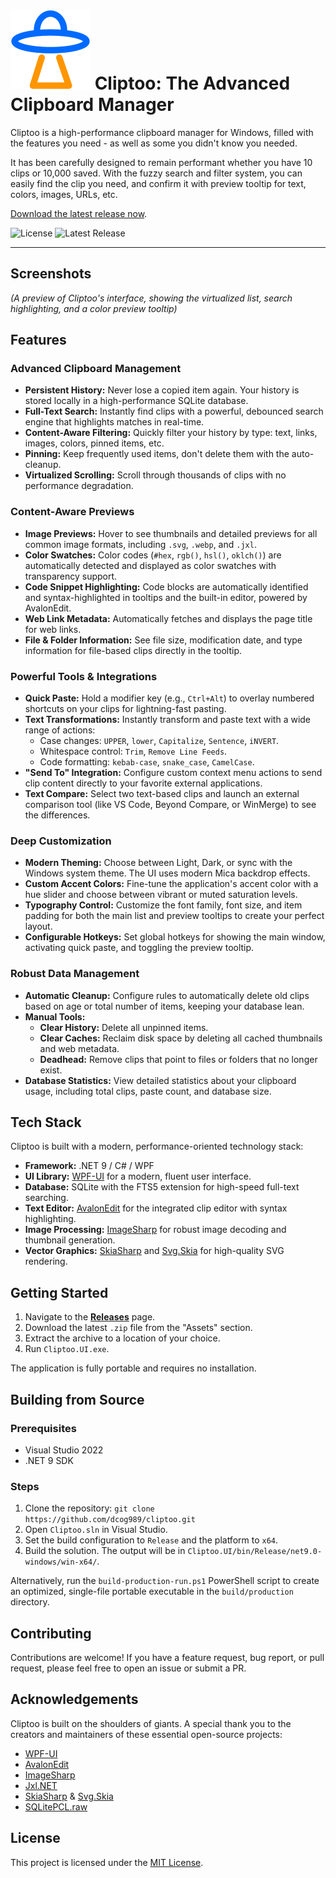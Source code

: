 # ![Cliptoo logo](./Cliptoo.UI/Assets/Icons/cliptoo-64.svg) Cliptoo: The Advanced Clipboard Manager

Cliptoo is a high-performance clipboard manager for Windows, filled with the features you need - as well as some you didn't know you needed.

It has been carefully designed to remain performant whether you have 10 clips or 10,000 saved. With the fuzzy search and filter system, you can easily find the clip you need, and confirm it with preview tooltip for text, colors, images, URLs, etc.

[Download the latest release now](./Cliptoo/releases/latest/).

![License](https://img.shields.io/github/license/dcog989/cliptoo?style=for-the-badge)
![Latest Release](https://img.shields.io/github/v/release/dcog989/cliptoo?style=for-the-badge)

---

## Screenshots

<!-- TODO: Add a high-quality GIF or screenshot of the application in action -->
*(A preview of Cliptoo's interface, showing the virtualized list, search highlighting, and a color preview tooltip)*

## Features

### Advanced Clipboard Management

* **Persistent History:** Never lose a copied item again. Your history is stored locally in a high-performance SQLite database.
* **Full-Text Search:** Instantly find clips with a powerful, debounced search engine that highlights matches in real-time.
* **Content-Aware Filtering:** Quickly filter your history by type: text, links, images, colors, pinned items, etc.
* **Pinning:** Keep frequently used items, don't delete them with the auto-cleanup.
* **Virtualized Scrolling:** Scroll through thousands of clips with no performance degradation.

### Content-Aware Previews

* **Image Previews:** Hover to see thumbnails and detailed previews for all common image formats, including `.svg`, `.webp`, and `.jxl`.
* **Color Swatches:** Color codes (`#hex`, `rgb()`, `hsl()`, `oklch()`) are automatically detected and displayed as color swatches with transparency support.
* **Code Snippet Highlighting:** Code blocks are automatically identified and syntax-highlighted in tooltips and the built-in editor, powered by AvalonEdit.
* **Web Link Metadata:** Automatically fetches and displays the page title for web links.
* **File & Folder Information:** See file size, modification date, and type information for file-based clips directly in the tooltip.

### Powerful Tools & Integrations

* **Quick Paste:** Hold a modifier key (e.g., `Ctrl+Alt`) to overlay numbered shortcuts on your clips for lightning-fast pasting.
* **Text Transformations:** Instantly transform and paste text with a wide range of actions:
  * Case changes: `UPPER`, `lower`, `Capitalize`, `Sentence`, `iNVERT`.
  * Whitespace control: `Trim`, `Remove Line Feeds`.
  * Code formatting: `kebab-case`, `snake_case`, `CamelCase`.
* **"Send To" Integration:** Configure custom context menu actions to send clip content directly to your favorite external applications.
* **Text Compare:** Select two text-based clips and launch an external comparison tool (like VS Code, Beyond Compare, or WinMerge) to see the differences.

### Deep Customization

* **Modern Theming:** Choose between Light, Dark, or sync with the Windows system theme. The UI uses modern Mica backdrop effects.
* **Custom Accent Colors:** Fine-tune the application's accent color with a hue slider and choose between vibrant or muted saturation levels.
* **Typography Control:** Customize the font family, font size, and item padding for both the main list and preview tooltips to create your perfect layout.
* **Configurable Hotkeys:** Set global hotkeys for showing the main window, activating quick paste, and toggling the preview tooltip.

### Robust Data Management

* **Automatic Cleanup:** Configure rules to automatically delete old clips based on age or total number of items, keeping your database lean.
* **Manual Tools:**
  * **Clear History:** Delete all unpinned items.
  * **Clear Caches:** Reclaim disk space by deleting all cached thumbnails and web metadata.
  * **Deadhead:** Remove clips that point to files or folders that no longer exist.
* **Database Statistics:** View detailed statistics about your clipboard usage, including total clips, paste count, and database size.

## Tech Stack

Cliptoo is built with a modern, performance-oriented technology stack:

* **Framework:** .NET 9 / C# / WPF
* **UI Library:** [WPF-UI](https://github.com/lepoco/wpfui) for a modern, fluent user interface.
* **Database:** SQLite with the FTS5 extension for high-speed full-text searching.
* **Text Editor:** [AvalonEdit](https://github.com/icsharpcode/AvalonEdit) for the integrated clip editor with syntax highlighting.
* **Image Processing:** [ImageSharp](https://github.com/SixLabors/ImageSharp) for robust image decoding and thumbnail generation.
* **Vector Graphics:** [SkiaSharp](https://github.com/mono/SkiaSharp) and [Svg.Skia](https://github.com/wieslawsoltes/Svg.Skia) for high-quality SVG rendering.

## Getting Started

1. Navigate to the [**Releases**](https://github.com/dcog989/cliptoo/releases) page.
2. Download the latest `.zip` file from the "Assets" section.
3. Extract the archive to a location of your choice.
4. Run `Cliptoo.UI.exe`.

The application is fully portable and requires no installation.

## Building from Source

### Prerequisites

* Visual Studio 2022
* .NET 9 SDK

### Steps

1. Clone the repository: `git clone https://github.com/dcog989/cliptoo.git`
2. Open `Cliptoo.sln` in Visual Studio.
3. Set the build configuration to `Release` and the platform to `x64`.
4. Build the solution. The output will be in `Cliptoo.UI/bin/Release/net9.0-windows/win-x64/`.

Alternatively, run the `build-production-run.ps1` PowerShell script to create an optimized, single-file portable executable in the `build/production` directory.

## Contributing

Contributions are welcome! If you have a feature request, bug report, or pull request, please feel free to open an issue or submit a PR.

## Acknowledgements

Cliptoo is built on the shoulders of giants. A special thank you to the creators and maintainers of these essential open-source projects:

* [WPF-UI](https://github.com/lepoco/wpfui)
* [AvalonEdit](https://github.com/icsharpcode/AvalonEdit)
* [ImageSharp](https://github.com/SixLabors/ImageSharp)
* [Jxl.NET](https://github.com/wsvincent/jxl.net)
* [SkiaSharp](https://github.com/mono/SkiaSharp) & [Svg.Skia](https://github.com/wieslawsoltes/Svg.Skia)
* [SQLitePCL.raw](https://github.com/ericsink/SQLitePCL.raw)

## License

This project is licensed under the [MIT License](LICENSE).
